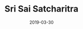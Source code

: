 ---
layout: site
title: "Sri Sai Satcharitra"
date: 2019-03-30
categories: [community]
version: 7.0.4
major: 7
minor: 0
patch: 4
slug: sri-sai-satcharitra
link: https://akmirge.github.io/
submitter: akmirge
permalink: /sites/:slug
---